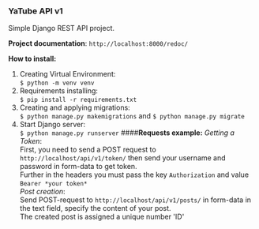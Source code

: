 ### **YaTube API v1**

Simple Django REST API project. 

**Project documentation**: `http://localhost:8000/redoc/`

**How to install:**
1. Creating Virtual Environment:
<br> `$ python -m venv venv`
2. Requirements installing:
<br> `$ pip install -r requirements.txt`
3. Сreating and applying migrations:
<br> `$ python manage.py makemigrations` and `$ python manage.py migrate`
4. Start Django server: 
<br> `$ python manage.py runserver`
####**Requests example:**
_Getting a Token_: 
<br>First, you need to send a POST request to 
`http://localhost/api/v1/token/` 
then send your username and password in form-data to get token. 
<br>Further in the headers you must pass the key `Authorization` and value
`Bearer *your token*`
<br>_Post creation_: 
<br>Send POST-request to `http://localhost/api/v1/posts/`
in form-data in the text field, specify the content of your post. 
<br>The created post is assigned a unique number 'ID'


